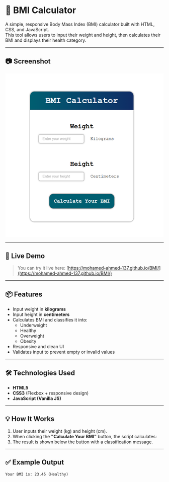# 🧮 BMI Calculator

A simple, responsive Body Mass Index (BMI) calculator built with HTML, CSS, and JavaScript.  
This tool allows users to input their weight and height, then calculates their BMI and displays their health category.

---

## 📷 Screenshot

![BMI Calculator Screenshot](./screenshot.png)

---

## 🚀 Live Demo

> You can try it live here: [https://mohamed-ahmed-137.github.io/BMI/](https://mohamed-ahmed-137.github.io/BMI/)

---

## 📦 Features

- Input weight in **kilograms**
- Input height in **centimeters**
- Calculates BMI and classifies it into:
  - Underweight
  - Healthy
  - Overweight
  - Obesity
- Responsive and clean UI
- Validates input to prevent empty or invalid values

---

## 🛠️ Technologies Used

- **HTML5**
- **CSS3** (Flexbox + responsive design)
- **JavaScript (Vanilla JS)**

---

## 💡 How It Works

1. User inputs their weight (kg) and height (cm).
2. When clicking the **"Calculate Your BMI"** button, the script calculates:
3. The result is shown below the button with a classification message.

---

## ✅ Example Output

```txt
Your BMI is: 23.45 (Healthy)
```
